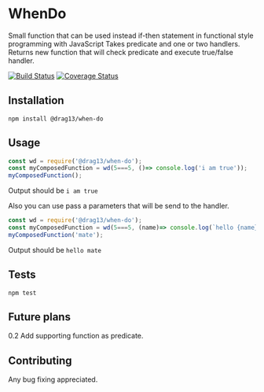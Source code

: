 # WhenDo

  Small function that can be used instead if-then statement in functional style programming with JavaScript
  Takes predicate and one or two handlers. Returns new function that will check predicate and execute true/false handler.

[![Build Status](https://travis-ci.org/Drag13/WhenDo.svg?branch=dev)](https://travis-ci.org/Drag13/WhenDo)
[![Coverage Status](https://coveralls.io/repos/github/Drag13/WhenDo/badge.svg?branch=coverage)](https://coveralls.io/github/Drag13/WhenDo?branch=coverage)

## Installation

  `npm install @drag13/when-do`

## Usage

``` javascript
const wd = require('@drag13/when-do');
const myComposedFunction = wd(5===5, ()=> console.log('i am true'));
myComposedFunction();
```

Output should be `i am true`

Also you can use pass a parameters that will be send to the handler.

``` javascript
const wd = require('@drag13/when-do');
const myComposedFunction = wd(5===5, (name)=> console.log(`hello {name}`));
myComposedFunction('mate');
```

Output should be `hello mate`

## Tests

  `npm test`

## Future plans

0.2 Add supporting function as predicate.

## Contributing

Any bug fixing appreciated.
